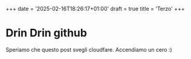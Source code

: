 +++
date = '2025-02-16T18:26:17+01:00'
draft = true
title = 'Terzo'
+++

# Drin Drin github
Speriamo che questo post svegli cloudfare.
Accendiamo un cero :)